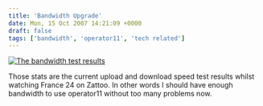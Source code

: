 ```yaml
---
title: 'Bandwidth Upgrade'
date: Mon, 15 Oct 2007 14:21:09 +0000
draft: false
tags: ['bandwidth', 'operator11', 'tech related']
---
```


[![The bandwidth test results](http://www.main-vision.com/richard/blog/wp-content/uploads/2007/10/bandwidth.jpg)](http://www.speedtest.net/result/192971106.png)

Those stats are the current upload and download speed test results whilst watching France 24 on Zattoo. In other words I should have enough bandwidth to use operator11 without too many problems now.